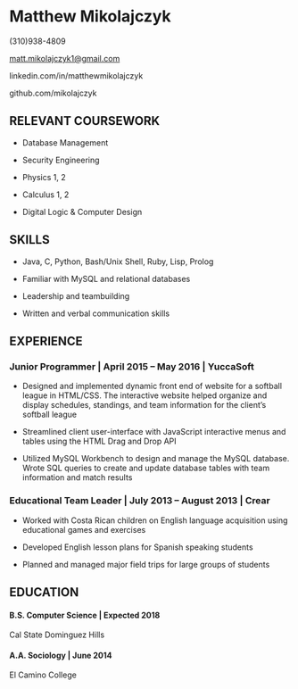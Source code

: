 Matthew Mikolajczyk
===================

(310)938-4809

matt.mikolajczyk1@gmail.com

linkedin.com/in/matthewmikolajczyk

github.com/mikolajczyk

RELEVANT COURSEWORK
-------------------

-   Database Management

-   Security Engineering

-   Physics 1, 2

-   Calculus 1, 2

-   Digital Logic & Computer Design

SKILLS
------

-   Java, C, Python, Bash/Unix Shell, Ruby, Lisp, Prolog

-   Familiar with MySQL and relational databases

-   Leadership and teambuilding

-   Written and verbal communication skills

EXPERIENCE
----------

### Junior Programmer | April 2015 – May 2016 | YuccaSoft

-   Designed and implemented dynamic front end of website for a softball
    league in HTML/CSS. The interactive website helped organize and
    display schedules, standings, and team information for the client’s
    softball league

-   Streamlined client user-interface with JavaScript interactive menus
    and tables using the HTML Drag and Drop API

-   Utilized MySQL Workbench to design and manage the MySQL database.
    Wrote SQL queries to create and update database tables with team
    information and match results

### Educational Team Leader | July 2013 – August 2013 | Crear

-   Worked with Costa Rican children on English language acquisition
    using educational games and exercises

-   Developed English lesson plans for Spanish speaking students

-   Planned and managed major field trips for large groups of students

EDUCATION
---------

#### B.S. Computer Science | Expected 2018

Cal State Dominguez Hills

#### A.A. Sociology | June 2014

El Camino College
